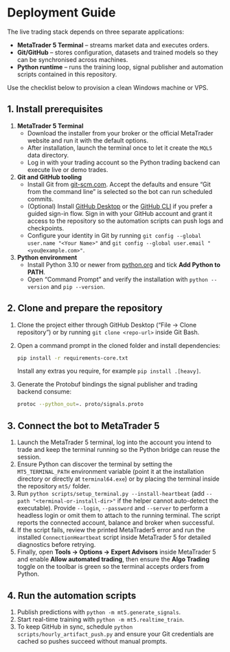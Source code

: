 # Deployment Guide

The live trading stack depends on three separate applications:

* **MetaTrader 5 Terminal** – streams market data and executes orders.
* **Git/GitHub** – stores configuration, datasets and trained models so they can be
  synchronised across machines.
* **Python runtime** – runs the training loop, signal publisher and
  automation scripts contained in this repository.

Use the checklist below to provision a clean Windows machine or VPS.

## 1. Install prerequisites

1. **MetaTrader 5 Terminal**
   - Download the installer from your broker or the official MetaTrader
     website and run it with the default options.
   - After installation, launch the terminal once to let it create the
     `MQL5` data directory.
   - Log in with your trading account so the Python trading backend can execute
     live or demo trades.
2. **Git and GitHub tooling**
   - Install Git from [git-scm.com](https://git-scm.com/download/win). Accept the
     defaults and ensure “Git from the command line” is selected so the bot can
     run scheduled commits.
   - (Optional) Install [GitHub Desktop](https://desktop.github.com/) or the
     [GitHub CLI](https://cli.github.com/) if you prefer a guided sign-in flow.
     Sign in with your GitHub account and grant it access to the repository so
     the automation scripts can push logs and checkpoints.
   - Configure your identity in Git by running `git config --global user.name
     "<Your Name>"` and `git config --global user.email "<you@example.com>"`.
3. **Python environment**
   - Install Python 3.10 or newer from [python.org](https://www.python.org/downloads/)
     and tick **Add Python to PATH**.
   - Open “Command Prompt” and verify the installation with `python --version`
     and `pip --version`.

## 2. Clone and prepare the repository

1. Clone the project either through GitHub Desktop (“File → Clone
   repository”) or by running `git clone <repo-url>` inside Git Bash.
2. Open a command prompt in the cloned folder and install dependencies:

   ```bash
   pip install -r requirements-core.txt
   ```

   Install any extras you require, for example `pip install .[heavy]`.
3. Generate the Protobuf bindings the signal publisher and trading backend
   consume:

   ```bash
   protoc --python_out=. proto/signals.proto
   ```

## 3. Connect the bot to MetaTrader 5

1. Launch the MetaTrader 5 terminal, log into the account you intend to trade
   and keep the terminal running so the Python bridge can reuse the session.
2. Ensure Python can discover the terminal by setting the `MT5_TERMINAL_PATH`
   environment variable (point it at the installation directory or directly at
   `terminal64.exe`) or by placing the terminal inside the repository `mt5/`
   folder.
3. Run `python scripts/setup_terminal.py --install-heartbeat` (add
   `--path "<terminal-or-install-dir>"` if the helper cannot auto-detect the
   executable). Provide `--login`, `--password` and `--server` to perform a
   headless login or omit them to attach to the running terminal. The script
   reports the connected account, balance and broker when successful.
4. If the script fails, review the printed MetaTrader5 error and run the
   installed `ConnectionHeartbeat` script inside MetaTrader 5 for detailed
   diagnostics before retrying.
5. Finally, open **Tools → Options → Expert Advisors** inside MetaTrader 5 and
   enable **Allow automated trading**, then ensure the **Algo Trading** toggle on
   the toolbar is green so the terminal accepts orders from Python.

## 4. Run the automation scripts

1. Publish predictions with `python -m mt5.generate_signals`.
2. Start real-time training with `python -m mt5.realtime_train`.
3. To keep GitHub in sync, schedule `python scripts/hourly_artifact_push.py`
   and ensure your Git credentials are cached so pushes succeed without manual
   prompts.
